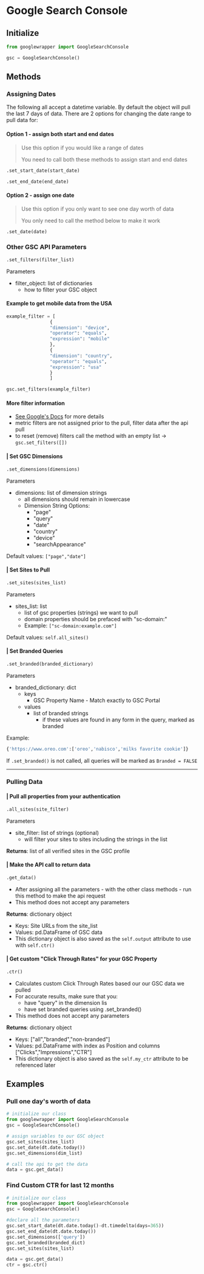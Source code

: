 # Google Search Console
## Initialize 
```py
from googlewrapper import GoogleSearchConsole

gsc = GoogleSearchConsole()
```
## Methods

### Assigning Dates
The following all accept a datetime variable. By default the object will pull the last 7 days of data. There are 2 options for changing the date range to pull data for:

#### Option 1 - assign both start and end dates
> Use this option if you would like a range of dates
> 
>You need to call both these methods to assign start and end dates

```py
.set_start_date(start_date)
```
```py
.set_end_date(end_date)
```
#### Option 2 - assign one date
> Use this option if you only want to see one day worth of data
> 
> You only need to call the method below to make it work
```py
.set_date(date)
```
### Other GSC API Parameters
```py
.set_filters(filter_list)
```
Parameters
- filter_object: list of dictionaries
    - how to filter your GSC object
#### Example to get mobile data from the USA
```py
example_filter = [
                {
                "dimension": "device",
                "operator": "equals",
                "expression": "mobile"
                },
                {
                "dimension": "country",
                "operator": "equals",
                "expression": "usa"
                }
                ]

gsc.set_filters(example_filter)
```
#### More filter information
 - <a href=https://developers.google.com/webmaster-tools/search-console-api-original/v3/searchanalytics/query#request-body target=_blank>See Google's Docs</a> for more details
 - metric filters are not assigned prior to the pull, filter data after the api pull
 - to reset (remove) filters call the method with an empty list ->  ```gsc.set_filters([])```

#### | Set GSC Dimensions
```py
.set_dimensions(dimensions)
```
Parameters
 - dimensions: list of dimension strings
    - all dimensions should remain in lowercase
    - Dimension String Options:
        - "page"
        - "query"
        - "date"
        - "country"
        - "device"
        - "searchAppearance"
 
 Default values: ```["page","date"]``` 

#### | Set Sites to Pull
```py
.set_sites(sites_list)
```
Parameters
 - sites_list: list
    - list of gsc properties (strings) we want to pull
    - domain properties should be prefaced with "sc-domain:" 
    - Example: ```["sc-domain:example.com"]```

Default values: ```self.all_sites()```

#### | Set Branded Queries
```py
.set_branded(branded_dictionary)
```
Parameters
 - branded_dictionary: dict
   - keys
      - GSC Property Name - Match exactly to GSC Portal
   - values
      - list of branded strings
         - if these values are found in any form in the query, marked as branded
        
Example:
```py
{'https://www.oreo.com':['oreo','nabisco','milks favorite cookie']}
```
If ```.set_branded()``` is not called, all queries will be marked as ```Branded = FALSE```


---
### Pulling Data
#### | Pull all properties from your authentication
```py
.all_sites(site_filter)
```
Parameters
 - site_filter: list of strings (optional)
    - will filter your sites to sites including the strings in the list
 
 **Returns**: list of all verified sites in the GSC profile
#### | Make the API call to return data
```py
.get_data()
```
- After assigning all the parameters - with the other class methods - run this method to make the api request
- This method does not accept any parameters

 **Returns**: dictionary object
   - Keys: Site URLs from the site_list
   - Values: pd.DataFrame of GSC data 
   - This dictionary object is also saved as the ```self.output``` attribute to use with ```self.ctr()```
#### | Get custom "Click Through Rates" for your GSC Property
```py
.ctr()
```
 - Calculates custom Click Through Rates based our our GSC data we pulled
 - For accurate results, make sure that you: 
   - have "query" in the dimension lis
   - have set branded queries using .set_branded()
 - This method does not accept any parameters

 **Returns**: dictionary object
   - Keys: ["all","branded","non-branded"]
   - Values: pd.DataFrame with index as Position and columns ["Clicks","Impressions","CTR"] 
   - This dictionary object is also saved as the ```self.my_ctr``` attribute to be referenced later

## Examples
### Pull one day's worth of data
```py
# initialize our class
from googlewrapper import GoogleSearchConsole
gsc = GoogleSearchConsole()

# assign variables to our GSC object
gsc.set_sites(sites_list)
gsc.set_date(dt.date.today())
gsc.set_dimensions(dim_list)

# call the api to get the data
data = gsc.get_data()
```
### Find Custom CTR for last 12 months
```py
# initialize our class
from googlewrapper import GoogleSearchConsole
gsc = GoogleSearchConsole()

#declare all the parameters
gsc.set_start_date(dt.date.today()-dt.timedelta(days=365))
gsc.set_end_date(dt.date.today())
gsc.set_dimensions(['query'])
gsc.set_branded(branded_dict)
gsc.set_sites(sites_list)

data = gsc.get_data()
ctr = gsc.ctr()
```

